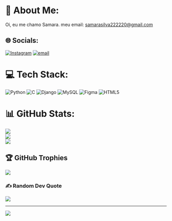 # 💫 About Me:
Oi, eu me chamo Samara.
meu email: samarasilva222220@gmail.com


## 🌐 Socials:
[![Instagram](https://img.shields.io/badge/Instagram-%23E4405F.svg?logo=Instagram&logoColor=white)](https://instagram.com/samara_goncallvess) [![email](https://img.shields.io/badge/Email-D14836?logo=gmail&logoColor=white)](mailto:samarasilva222220@gmail.com) 

# 💻 Tech Stack:
![Python](https://img.shields.io/badge/python-3670A0?style=for-the-badge&logo=python&logoColor=ffdd54) ![C](https://img.shields.io/badge/c-%2300599C.svg?style=for-the-badge&logo=c&logoColor=white) ![Django](https://img.shields.io/badge/django-%23092E20.svg?style=for-the-badge&logo=django&logoColor=white) ![MySQL](https://img.shields.io/badge/mysql-4479A1.svg?style=for-the-badge&logo=mysql&logoColor=white) ![Figma](https://img.shields.io/badge/figma-%23F24E1E.svg?style=for-the-badge&logo=figma&logoColor=white) ![HTML5](https://img.shields.io/badge/html5-%23E34F26.svg?style=for-the-badge&logo=html5&logoColor=white)
# 📊 GitHub Stats:
![](https://github-readme-stats.vercel.app/api?username=samaragonscsilva&theme=dark&hide_border=false&include_all_commits=false&count_private=false)<br/>
![](https://nirzak-streak-stats.vercel.app/?user=samaragonscsilva&theme=dark&hide_border=false)<br/>
![](https://github-readme-stats.vercel.app/api/top-langs/?username=samaragonscsilva&theme=dark&hide_border=false&include_all_commits=false&count_private=false&layout=compact)

## 🏆 GitHub Trophies
![](https://github-profile-trophy.vercel.app/?username=samaragonscsilva&theme=radical&no-frame=false&no-bg=true&margin-w=4)

### ✍️ Random Dev Quote
![](https://quotes-github-readme.vercel.app/api?type=horizontal&theme=radical)

---
[![](https://visitcount.itsvg.in/api?id=samaragonscsilva&icon=0&color=0)](https://visitcount.itsvg.in)

<!-- Proudly created with GPRM ( https://gprm.itsvg.in ) -->
